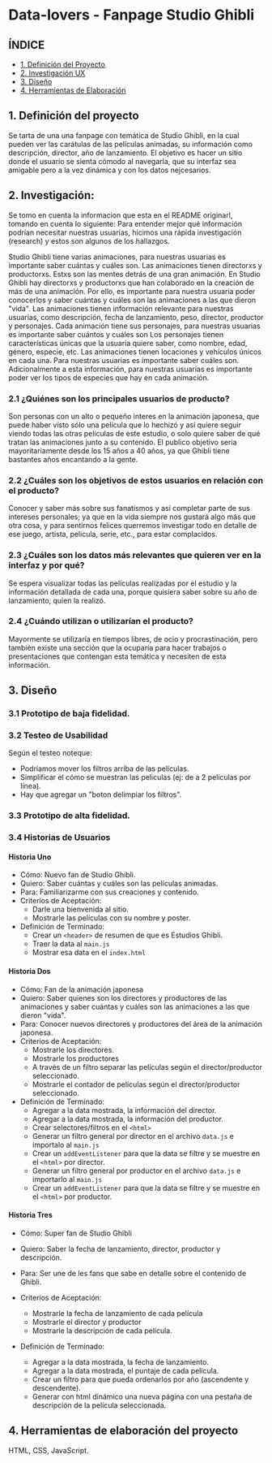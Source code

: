 # Data-lovers - Fanpage Studio Ghibli

## ÍNDICE
- [1. Definición del Proyecto](#1-definición-del-proyecto)
- [2. Investigación UX](#2-investigación)
- [3. Diseño](#3-diseño)
- [4. Herramientas de Elaboración](#4-herramientas-de-elaboración-del-proyecto)


## 1. Definición del proyecto

Se tarta de una una fanpage con temática de Studio Ghibli, en la cual pueden ver las carátulas de las películas animadas, su información como descripción, director, año de lanzamiento. El objetivo es hacer un sitio donde el usuario se sienta cómodo al navegarla, que su interfaz sea amigable pero a la vez dinámica y con los datos nejcesarios.

## 2. Investigación:
 Se tomo en cuenta la informacion que esta en el README originarl, tomando en cuenta lo siguiente:
Para entender mejor qué información podrían necesitar nuestras usuarias, hicimos una rápida investigación (research) y estos son algunos de los hallazgos.

Studio Ghibli tiene varias animaciones, para nuestras usuarias es importante saber cuántas y cuáles son.
Las animaciones tienen directorxs y productorxs. Estxs son las mentes detrás de una gran animación. En Studio Ghibli hay directorxs y productorxs que han colaborado en la creación de más de una animación. Por ello, es importante para nuestra usuaria poder conocerlos y saber cuántas y cuáles son las animaciones a las que dieron "vida".
Las animaciones tienen información relevante para nuestras usuarias, como descripción, fecha de lanzamiento, peso, director, productor y personajes.
Cada animación tiene sus personajes, para nuestras usuarias es importante saber cuántos y cuáles son
Los personajes tienen características únicas que la usuaria quiere saber, como nombre, edad, género, especie, etc.
Las animaciones tienen locaciones y vehículos únicos en cada una. Para nuestras usuarias es importante saber cuáles son.
Adicionalmente a esta información, para nuestras usuarias es importante poder ver los tipos de especies que hay en cada animación.

### 2.1 ¿Quiénes son los principales usuarios de producto?
Son personas con un alto o pequeño interes en la animación japonesa, que puede haber visto sólo una película que lo hechizó y así quiere seguir viendo todas las otras películas de este estudio, o solo quiere saber de qué tratan las animaciones junto a su contenido. El publico objetivo seria mayoritariamente desde los 15 años a 40 años, ya que Ghibli tiene bastantes años encantando a la gente.

### 2.2 ¿Cuáles son los objetivos de estos usuarios en relación con el producto?
Conocer y saber más sobre sus fanatismos y así completar parte de sus intereses personales; ya que en la vida siempre nos gustará algo más que otra cosa, y para sentirnos felices querremos investigar todo en detalle de ese juego, artista, pelicula, serie, etc., para estar complacidos.

### 2.3 ¿Cuáles son los datos más relevantes que quieren ver en la interfaz y por qué?
Se espera visualizar todas las películas realizadas por el estudio y la información detallada de cada una, porque quisiera saber sobre su año de lanzamiento, quien la realizó.

### 2.4 ¿Cuándo utilizan o utilizarían el producto?
Mayormente se utilizaría en tiempos libres, de ocio y procrastinación, pero también existe una sección que la ocuparía para hacer trabajos o presentaciones que contengan esta temática y necesiten de esta información.

## 3. Diseño
### 3.1 Prototipo de baja fidelidad.

### 3.2 Testeo de Usabilidad

Según el testeo noteque:
- Podríamos mover los filtros arriba de las películas.
- Simplificar el cómo se muestran las peliculas (ej: de a 2 películas por línea).
- Hay que agregar un "boton delimpiar los filtros".


### 3.3 Prototipo de alta fidelidad.

### 3.4 Historias de Usuarios
#### Historia Uno
- Cómo: Nuevo fan de Studio Ghibli.
- Quiero: Saber cuántas y cuáles son las películas animadas.
- Para: Familiarizarme con sus creaciones y contenido.
- Criterios de Aceptación:
    - Darle una bienvenida al sitio.
    - Mostrarle las películas con su nombre y poster.
- Definición de Terminado:
    - Crear un `<header>` de resumen de que es Estudios Ghibli.
    - Traer la data al `main.js`
    - Mostrar esa data en el `index.html`
   
#### Historia Dos
- Cómo: Fan de la animación japonesa
- Quiero: Saber quienes son los directores y productores de las animaciones y saber cuántas y cuáles son las animaciones a las que dieron "vida".
- Para: Conocer nuevos directores y productores del área de la animación japonesa.
- Criterios de Aceptación:
    - Mostrarle los directores.
    - Mostrarle los productores
    - A través de un filtro separar las películas según el director/productor seleccionado.
    - Mostrarle el contador de películas según el director/productor seleccionado.
- Definición de Terminado:
    - Agregar a la data mostrada, la información del director.
    - Agregar a la data mostrada, la información del productor.
    - Crear selectores/filtros en el `<html>`
    - Generar un filtro general por director en el archivo `data.js` e importalo al `main.js`
    - Crear un `addEventListener` para que la data se filtre y se muestre en el `<html>` por director.
    - Generar un filtro general por productor en el archivo `data.js` e importarlo al `main.js`
    - Crear un `addEventListener` para que la data se filtre y se muestre en el `<html>` por productor.

#### Historia Tres
- Cómo: Super fan de Studio Ghibli
- Quiero: Saber la fecha de lanzamiento, director, productor y  descripción.
- Para: Ser une de les fans que sabe en detalle sobre el contenido de Ghibli.
- Criterios de Aceptación:
    - Mostrarle la fecha de lanzamiento de cada película
    - Mostrarle el director y productor
    - Mostrarle la descripción de cada película.
    
- Definición de Terminado:
    - Agregar a la data mostrada, la fecha de lanzamiento.
    - Agregar a la data mostrada, el puntaje de cada pelicula.
    - Crear un filtro para que pueda ordenarlos por año (ascendente y descendente).
    - Generar con html dinámico una nueva página con una pestaña de descripción de la película seleccionada.
    
## 4. Herramientas de elaboración del proyecto

HTML, CSS, JavaScript.